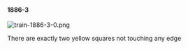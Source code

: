 #### 1886-3
![train-1886-3-0.png](https://github.com/lil-lab/nlvr/raw/master/nlvr/train/images/45/train-1886-3-0.png "train-1886-3-0.png")

There are exactly two yellow squares not touching any edge